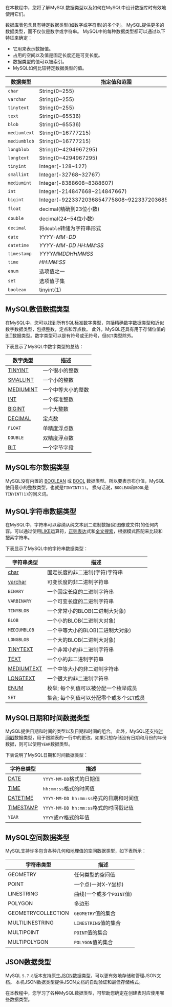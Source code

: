 在本教程中，您将了解MySQL数据类型以及如何在MySQL中设计数据库时有效地使用它们。

数据库表包含具有特定数据类型(如数字或字符串)的多个列。 MySQL提供更多的数据类型，而不仅仅是数字或字符串。 MySQL中的每种数据类型都可以通过以下特征来确定：

- 它用来表示数据值。
- 占用的空间以及值是固定长度还是可变长度。
- 数据类型的值可以被索引。
- MySQL如何比较特定数据类型的值。

| 数据类型     | 指定值和范围                                      |
| ------------ | ------------------------------------------------- |
| `char`       | String(0~255)                                     |
| `varchar`    | String(0~255)                                     |
| `tinytext`   | String(0~255)                                     |
| `text`       | String(0~65536)                                   |
| `blob`       | String(0~65536)                                   |
| `mediumtext` | String(0~16777215)                                |
| `mediumblob` | String(0~16777215)                                |
| `longblob`   | String(0~4294967295)                              |
| `longtext`   | String(0~4294967295)                              |
| `tinyint`    | Integer(-128~127)                                 |
| `smallint`   | Integer(-32768~32767)                             |
| `mediumint`  | Integer(-8388608~8388607)                         |
| `int`        | Integer(-214847668~214847667)                     |
| `bigint`     | Integer(-9223372036854775808~9223372036854775807) |
| `float`      | decimal(精确到23位小数)                           |
| `double`     | decimal(24~54位小数)                              |
| `decimal`    | 将`double`转储为字符串形式                        |
| `date`       | *YYYY-MM-DD*                                      |
| `datetime`   | *YYYY-MM-DD HH:MM:SS*                             |
| `timestamp`  | *YYYYMMDDHHMMSS*                                  |
| `time`       | *HH:MM:SS*                                        |
| `enum`       | 选项值之一                                        |
| `set`        | 选项值子集                                        |
| `boolean`    | tinyint(1)                                        |

## MySQL数值数据类型

在MySQL中，您可以找到所有SQL标准数字类型，包括精确数字数据类型和近似数字数据类型，包括整数，定点和浮点数。 此外，MySQL还具有用于存储位值的[BIT](http://www.yiibai.com/mysql/bit.html)数据类型。数字类型可以是有符号或无符号，但`BIT`类型除外。

下表显示了MySQL中数字类型的总结：

| 数字类型                                            | 描述               |
| --------------------------------------------------- | ------------------ |
| [TINYINT](http://www.yiibai.com/mysql/int.html)     | 一个很小的整数     |
| [SMALLINT](http://www.yiibai.com/mysql/int.html)    | 一个小的整数       |
| [MEDIUMINT](http://www.yiibai.com/mysql/int.html)   | 一个中等大小的整数 |
| [INT](http://www.yiibai.com/mysql/int.html)         | 一个标准整数       |
| [BIGINT](http://www.yiibai.com/mysql/int.html)      | 一个大整数         |
| [DECIMAL](http://www.yiibai.com/mysql/decimal.html) | 定点数             |
| `FLOAT`                                             | 单精度浮点数       |
| `DOUBLE`                                            | 双精度浮点数       |
| [BIT](http://www.yiibai.com/mysql/bit.html)         | 一个字节字段       |

## MySQL布尔数据类型

MySQL没有内置的 [BOOLEAN](http://www.yiibai.com/mysql/boolean.html) 或 [BOOL](http://www.yiibai.com/mysql/boolean.html) 数据类型。所以要表示布尔值，MySQL使用最小的整数类型，也就是`TINYINT(1)`。 换句话说，`BOOLEAN`和`BOOL`是`TINYINT(1)`的同义词。

## MySQL字符串数据类型

在MySQL中，字符串可以容纳从纯文本到二进制数据(如图像或文件)的任何内容。可以通过使用[LIKE](http://www.yiibai.com/mysql/like.html)运算符，[正则表达](http://www.yiibai.com/mysql/regular-expression-regexp.html)式和[全文搜索](http://www.yiibai.com/mysql/regular-expression-regexp.html)，根据模式匹配来比较和搜索字符串。

下表显示了MySQL中的字符串数据类型：

| 字符串类型                                              | 描述                                      |
| ------------------------------------------------------- | ----------------------------------------- |
| [char](http://www.yiibai.com/mysql/char-data-type.html) | 固定长度的非二进制(字符)字符串            |
| [varchar](http://www.yiibai.com/mysql/varchar.html)     | 可变长度的非二进制字符串                  |
| `BINARY`                                                | 一个固定长度的二进制字符串                |
| `VARBINARY`                                             | 一个可变长度的二进制字符串                |
| `TINYBLOB`                                              | 一个非常小的BLOB(二进制大对象)            |
| `BLOB`                                                  | 一个小的BLOB(二进制大对象)                |
| `MEDIUMBLOB`                                            | 一个中等大小的BLOB(二进制大对象)          |
| `LONGBLOB`                                              | 一个大的BLOB(二进制大对象)                |
| [TINYTEXT](http://www.yiibai.com/mysql/text.html)       | 一个非常小的非二进制字符串                |
| [TEXT](http://www.yiibai.com/mysql/text.html)           | 一个小的非二进制字符串                    |
| [MEDIUMTEXT](http://www.yiibai.com/mysql/text.html)     | 一个中等大小的非二进制字符串              |
| [LONGTEXT](http://www.yiibai.com/mysql/text.html)       | 一个很大的非二进制字符串                  |
| [ENUM](http://www.yiibai.com/mysql/enum.html)           | 枚举; 每个列值可以被分配一个枚举成员      |
| `SET`                                                   | 集合; 每个列值可以分配零个或多个`SET`成员 |

## MySQL日期和时间数据类型

MySQL提供日期和时间的类型以及日期和时间的组合。 此外，MySQL还支持[时间戳](http://www.yiibai.com/mysql/timestamp.html)数据类型，用于跟踪表的一行中的更改。如果只想存储没有日期和月份的年份数据，则可以使用`YEAR`数据类型。

下表说明了MySQL日期和时间数据类型：

| 字符串类型                                              | 描述                                    |
| ------------------------------------------------------- | --------------------------------------- |
| [DATE](http://www.yiibai.com/mysql/date.html)           | `YYYY-MM-DD`格式的日期值                |
| [TIME](http://www.yiibai.com/mysql/time.html)           | `hh:mm:ss`格式的时间值                  |
| [DATETIME](http://www.yiibai.com/mysql/datetime.html)   | `YYYY-MM-DD hh:mm:ss`格式的日期和时间值 |
| [TIMESTAMP](http://www.yiibai.com/mysql/timestamp.html) | `YYYY-MM-DD hh:mm:ss`格式的时间戳记值   |
| `YEAR`                                                  | `YYYY`或`YY`格式的年值                  |

## MySQL空间数据类型

MySQL支持许多包含各种几何和地理值的空间数据类型，如下表所示：

| 字符串类型         | 描述                      |
| ------------------ | ------------------------- |
| GEOMETRY           | 任何类型的空间值          |
| POINT              | 一个点(一对X-Y坐标)       |
| LINESTRING         | 曲线(一个或多个`POINT`值) |
| POLYGON            | 多边形                    |
| GEOMETRYCOLLECTION | `GEOMETRY`值的集合        |
| MULTILINESTRING    | `LINESTRING`值的集合      |
| MULTIPOINT         | `POINT`值的集合           |
| MULTIPOLYGON       | `POLYGON`值的集合         |

## JSON数据类型

MySQL `5.7.8`版本支持原生[JSON](http://www.yiibai.com/mysql/json.html)数据类型，可以更有效地存储和管理JSON文档。 本机JSON数据类型提供JSON文档的自动验证和最佳存储格式。

在本教程中，您学习了各种MySQL数据类型，可帮助您确定在创建表时应使用哪些数据类型。